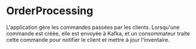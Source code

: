 # OrderProcessing
L'application gère les commandes passées par les clients. Lorsqu'une commande est créée, elle est envoyée à Kafka, et un consommateur traite cette commande pour notifier le client et mettre à jour l'inventaire.

